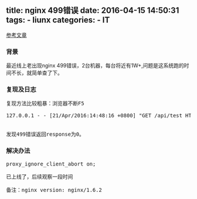 title: nginx 499错误
date: 2016-04-15 14:50:31
tags:
	- liunx
categories:
	- IT
---
[参考文章](http://www.lc365.net/blog/b/23997/)


###	背景
最近线上老出现nginx 499错误，2台机器，每台将近有1W+,问题是这系统跑的时间不长，就简单查了下。

<!--more-->

###	复现及日志
<pre>
复现方法比较粗暴：浏览器不断F5

127.0.0.1 - - [21/Apr/2016:14:48:16 +0800] "GET /api/test HTTP/1.1" 499 0 "-" "Mozilla/5.0 (Windows NT 6.1; WOW64) AppleWebKit/537.36 (KHTML, like Gecko) Chrome/40.0.2214.94 Safari/537.36" -


发现499错误返回response为0。
</pre>

###	解决办法
<pre>
proxy_ignore_client_abort on;

已上线了，后续观察一段时间

备注：nginx version: nginx/1.6.2
</pre>




